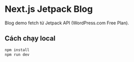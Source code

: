 # Next.js Jetpack Blog

Blog demo fetch từ Jetpack API (WordPress.com Free Plan).

## Cách chạy local

```bash
npm install
npm run dev
```
